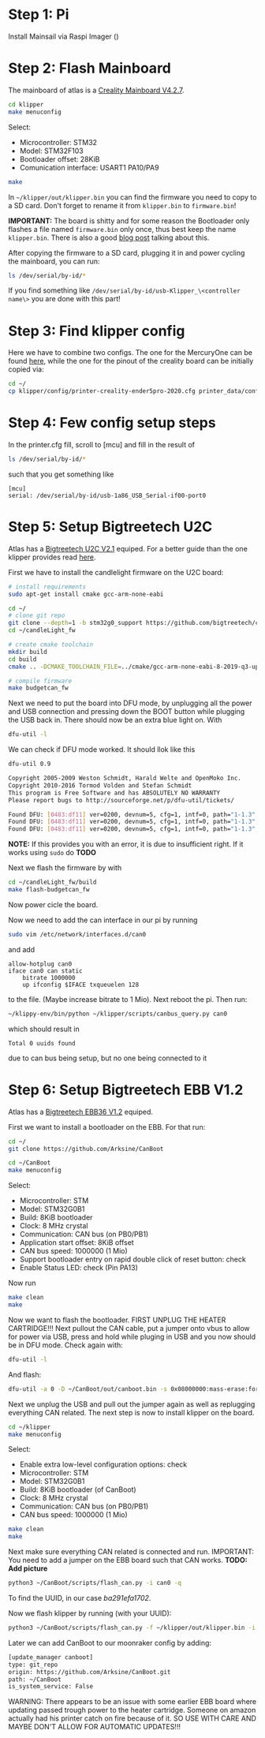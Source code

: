 # Step 1: Pi
Install Mainsail via Raspi Imager ()

# Step 2: Flash Mainboard
The mainboard of atlas is a [Creality Mainboard V4.2.7](https://github.com/bigtreetech/BIGTREETECH-SKR-V1.3/tree/master/BTT%20SKR%20V1.4).

```bash
cd klipper
make menuconfig
```


Select:
- Microcontroller: STM32
- Model: STM32F103
- Bootloader offset: 28KiB
- Comunication interface: USART1 PA10/PA9

```bash
make
```

In `~/klipper/out/klipper.bin` you can find the firmware you need to copy to a SD card. Don't forget to rename it from `klipper.bin` to `firmware.bin`!

**IMPORTANT:** The board is shitty and for some reason the Bootloader only flashes a file named `firmware.bin` only once, thus best keep the name `klipper.bin`.
There is also a good [blog post](https://www.drklipper.de/doku.php?id=klipper_faq:flash_guide:stm32f103:creality_4.2.7) talking about this.

After copying the firmware to a SD card, plugging it in and power cycling the mainboard, you can run:
```bash
ls /dev/serial/by-id/*
```

If you find something like `/dev/serial/by-id/usb-Klipper_\<controller name\>` you are done with this part!


# Step 3: Find klipper config
Here we have to combine two configs. The one for the MercuryOne can be found [here](https://minimal3dp.com/projects/3d-printers/mercury-one/mercury-one-klipper-config/), while the one for the pinout of the creality board can be initially copied via:
```bash
cd ~/
cp klipper/config/printer-creality-ender5pro-2020.cfg printer_data/config/printer.cfg
```


# Step 4: Few config setup steps
In the printer.cfg fill, scroll to \[mcu\] and fill in the result of
```bash
ls /dev/serial/by-id/*
```
such that you get something like
```
[mcu]
serial: /dev/serial/by-id/usb-1a86_USB_Serial-if00-port0
```

# Step 5: Setup Bigtreetech U2C
Atlas has a [Bigtreetech U2C V2.1](https://github.com/bigtreetech/U2C) equiped. For a better guide than the one klipper provides read [here](https://docs.meteyou.wtf/).

First we have to install the candlelight firmware on the U2C board:
```bash
# install requirements
sudo apt-get install cmake gcc-arm-none-eabi

cd ~/
# clone git repo
git clone --depth=1 -b stm32g0_support https://github.com/bigtreetech/candleLight_fw
cd ~/candleLight_fw

# create cmake toolchain
mkdir build
cd build
cmake .. -DCMAKE_TOOLCHAIN_FILE=../cmake/gcc-arm-none-eabi-8-2019-q3-update.cmake

# compile firmware
make budgetcan_fw
```

Next we need to put the board into DFU mode, by unplugging all the power and USB connection and pressing down the BOOT button while plugging the USB back in.
There should now be an extra blue light on. With
```bash
dfu-util -l
```
We can check if DFU mode worked. It should llok like this
```bash
dfu-util 0.9

Copyright 2005-2009 Weston Schmidt, Harald Welte and OpenMoko Inc.
Copyright 2010-2016 Tormod Volden and Stefan Schmidt
This program is Free Software and has ABSOLUTELY NO WARRANTY
Please report bugs to http://sourceforge.net/p/dfu-util/tickets/

Found DFU: [0483:df11] ver=0200, devnum=5, cfg=1, intf=0, path="1-1.3", alt=2, name="@Internal Flash   /0x08000000/64*02Kg", serial="207637974130"
Found DFU: [0483:df11] ver=0200, devnum=5, cfg=1, intf=0, path="1-1.3", alt=1, name="@Internal Flash   /0x08000000/64*02Kg", serial="207637974130"
Found DFU: [0483:df11] ver=0200, devnum=5, cfg=1, intf=0, path="1-1.3", alt=0, name="@Internal Flash   /0x08000000/64*02Kg", serial="207637974130"
```

**NOTE:** If this provides you with an error, it is due to insufficient right. If it works using `sudo` do **TODO**


Next we flash the firmware by with
```bash
cd ~/candleLight_fw/build
make flash-budgetcan_fw
```

Now power cicle the board.

Now we need to add the can interface in our pi by running
```bash
sudo vim /etc/network/interfaces.d/can0
```

and add

```
allow-hotplug can0
iface can0 can static
    bitrate 1000000
    up ifconfig $IFACE txqueuelen 128
```

to the file. (Maybe increase bitrate to 1 Mio).
Next reboot the pi. Then run:
```bash
~/klippy-env/bin/python ~/klipper/scripts/canbus_query.py can0
```
which should result in
```
Total 0 uuids found
```
due to can bus being setup, but no one being connected to it


# Step 6: Setup Bigtreetech EBB V1.2
Atlas has a [Bigtreetech EBB36 V1.2](https://github.com/bigtreetech/EBB/tree/master/EBB%20CAN%20V1.1%20and%20V1.2%20(STM32G0B1)/EBB36%20CAN%20V1.1%20and%20V1.2) equiped.

First we want to install a bootloader on the EBB. For that run:
```bash
cd ~/
git clone https://github.com/Arksine/CanBoot

cd ~/CanBoot
make menuconfig
```

Select:
- Microcontroller: STM
- Model: STM32G0B1
- Build: 8KiB bootloader
- Clock: 8 MHz crystal
- Communication: CAN bus (on PB0/PB1)
- Application start offset: 8KiB offset
- CAN bus speed: 1000000 (1 Mio)
- Support bootloader entry on rapid double click of reset button: check
- Enable Status LED: check (Pin PA13)

Now run
```bash
make clean
make
```

Now we want to flash the bootloader. FIRST UNPLUG THE HEATER CARTRIDGE!!! Next pullout the CAN cable, put a jumper onto vbus to allow for power via USB, press and hold while pluging in USB and you now should be in DFU mode. Check again with:
```bash
dfu-util -l
```

And flash:
```bash
dfu-util -a 0 -D ~/CanBoot/out/canboot.bin -s 0x08000000:mass-erase:force:leave
```

Next we unplug the USB and pull out the jumper again as well as replugging everything CAN related. The next step is now to install klipper on the board.
```bash
cd ~/klipper
make menuconfig
```
Select:
- Enable extra low-level configuration options: check
- Microcontroller: STM
- Model: STM32G0B1
- Build: 8KiB bootloader (of CanBoot)
- Clock: 8 MHz crystal
- Communication: CAN bus (on PB0/PB1)
- CAN bus speed: 1000000 (1 Mio)

```bash
make clean
make
```

Next make sure everything CAN related is connected and run. IMPORTANT: You need to add a jumper on the EBB board such that CAN works. **TODO: Add picture**
```bash
python3 ~/CanBoot/scripts/flash_can.py -i can0 -q
```
To find the UUID, in our case _ba291efa1702_.

Now we flash klipper by running (with your UUID):
```bash
python3 ~/CanBoot/scripts/flash_can.py -f ~/klipper/out/klipper.bin -i can0 -u ba291efa1702
```

Later we can add CanBoot to our moonraker config by adding:
```bash
[update_manager canboot]
type: git_repo
origin: https://github.com/Arksine/CanBoot.git
path: ~/CanBoot
is_system_service: False
```
WARNING: There appears to be an issue with some earlier EBB board where updating passed trough power to the heater cartridge. Someone on amazon actually had his printer catch on fire because of it. SO USE WITH CARE AND MAYBE DON'T ALLOW FOR AUTOMATIC UPDATES!!!

